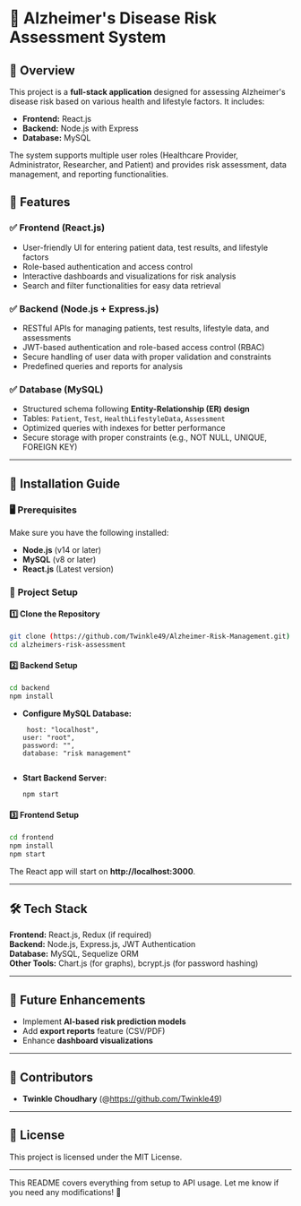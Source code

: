 
# 🧠 Alzheimer's Disease Risk Assessment System  

## 📌 Overview  
This project is a **full-stack application** designed for assessing Alzheimer's disease risk based on various health and lifestyle factors. It includes:  
- **Frontend:** React.js  
- **Backend:** Node.js with Express  
- **Database:** MySQL  

The system supports multiple user roles (Healthcare Provider, Administrator, Researcher, and Patient) and provides risk assessment, data management, and reporting functionalities.  

## 🚀 Features  

### ✅ **Frontend (React.js)**  
- User-friendly UI for entering patient data, test results, and lifestyle factors  
- Role-based authentication and access control  
- Interactive dashboards and visualizations for risk analysis  
- Search and filter functionalities for easy data retrieval  

### ✅ **Backend (Node.js + Express.js)**  
- RESTful APIs for managing patients, test results, lifestyle data, and assessments  
- JWT-based authentication and role-based access control (RBAC)  
- Secure handling of user data with proper validation and constraints  
- Predefined queries and reports for analysis  

### ✅ **Database (MySQL)**  
- Structured schema following **Entity-Relationship (ER) design**  
- Tables: `Patient`, `Test`, `HealthLifestyleData`, `Assessment`  
- Optimized queries with indexes for better performance  
- Secure storage with proper constraints (e.g., NOT NULL, UNIQUE, FOREIGN KEY)  

---

## 🔧 Installation Guide  

### 🖥 **Prerequisites**  
Make sure you have the following installed:  
- **Node.js** (v14 or later)  
- **MySQL** (v8 or later)  
- **React.js** (Latest version)  

### 📂 **Project Setup**  

#### **1️⃣ Clone the Repository**  
```bash
git clone (https://github.com/Twinkle49/Alzheimer-Risk-Management.git)
cd alzheimers-risk-assessment
```

#### **2️⃣ Backend Setup**  
```bash
cd backend
npm install
```
- **Configure MySQL Database:**  
    ```
     host: "localhost",
  user: "root",
  password: "", 
  database: "risk management"
    ```
  ```
- **Start Backend Server:**  
  ```bash
  npm start
  ```

#### **3️⃣ Frontend Setup**  
```bash
cd frontend
npm install
npm start
```
The React app will start on **http://localhost:3000**.  

---

## 🛠 **Tech Stack**  
**Frontend:** React.js, Redux (if required)  
**Backend:** Node.js, Express.js, JWT Authentication  
**Database:** MySQL, Sequelize ORM  
**Other Tools:** Chart.js (for graphs), bcrypt.js (for password hashing)  

---

## 📌 **Future Enhancements**  
- Implement **AI-based risk prediction models**  
- Add **export reports** feature (CSV/PDF)  
- Enhance **dashboard visualizations**  

---

## 🤝 Contributors  
- **Twinkle Choudhary** (@https://github.com/Twinkle49)  

---

## 📜 License  
This project is licensed under the MIT License.  

---

This README covers everything from setup to API usage. Let me know if you need any modifications! 🚀
